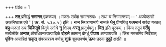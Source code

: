 +++
title = 1

+++
**तत्** प्रसिद्धं **समानम्** एकरूपम् । मरुतः सर्वदा समानरूपाः । तथा च निगमान्तरम् --  ‘ अज्येष्ठासो अकनिष्ठास एते ' ( ऋ. सं. ५.६०.५ ) इति । **नाम** स्थिराणामपि नामकं **धेनु** प्रीणयितृ **पत्यमानं** सर्वदा गच्छत् **वपुः** मरुतां रूपं **चिकितुषे** विदुषे स्तोत्रे **नु** क्षिप्रम् **अस्तु** प्रादुर्भवतु। **चित्** इति पूरकम् । किंच तद्रूपं **मर्तेषु** मर्त्यलोके **अन्यत्** ओषधिवनस्पत्यादिकं **दोहसे** कामान् दोग्धुं **पीपाय** आप्याययति । किंच मरुतामेव निर्देशात् **पृश्निः** अन्तरिक्षं **सकृत्** संवत्सरस्य वर्षासु **शुक्रं** शुक्लवर्णम् **ऊधः** उदकं **दुदुहे** क्षरति ॥